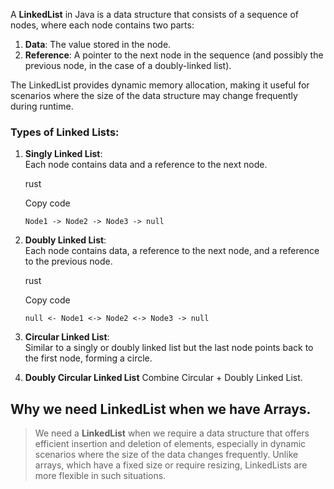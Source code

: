 A **LinkedList** in Java is a data structure that consists of a sequence of nodes, where each node contains two parts:

1. **Data**: The value stored in the node.
2. **Reference**: A pointer to the next node in the sequence (and possibly the previous node, in the case of a doubly-linked list).

The LinkedList provides dynamic memory allocation, making it useful for scenarios where the size of the data structure may change frequently during runtime.

### Types of Linked Lists:

1. **Singly Linked List**:  
    Each node contains data and a reference to the next node.
    
    rust
    
    Copy code
    
    `Node1 -> Node2 -> Node3 -> null`
    
2. **Doubly Linked List**:  
    Each node contains data, a reference to the next node, and a reference to the previous node.
    
    rust
    
    Copy code
    
    `null <- Node1 <-> Node2 <-> Node3 -> null`
    
3. **Circular Linked List**:  
    Similar to a singly or doubly linked list but the last node points back to the first node, forming a circle.
4. **Doubly Circular Linked List**
		Combine Circular + Doubly Linked List.


## Why we need LinkedList when we have Arrays.
> We need a **LinkedList** when we require a data structure that offers efficient insertion and deletion of elements, especially in dynamic scenarios where the size of the data changes frequently. Unlike arrays, which have a fixed size or require resizing, LinkedLists are more flexible in such situations.



 
